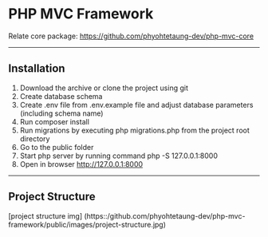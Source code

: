 # PHP MVC Framework

Relate core package: https://github.com/phyohtetaung-dev/php-mvc-core

---

## Installation

1. Download the archive or clone the project using git
2. Create database schema
3. Create .env file from .env.example file and adjust database parameters (including schema name)
4. Run composer install
5. Run migrations by executing php migrations.php from the project root directory
6. Go to the public folder
7. Start php server by running command php -S 127.0.0.1:8000
8. Open in browser http://127.0.0.1:8000

---

## Project Structure

[project structure img] (https::/github.com/phyohtetaung-dev/php-mvc-framework/public/images/project-structure.jpg)
